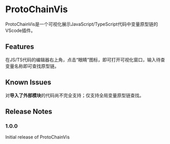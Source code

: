 # ProtoChainVis

ProtoChainVis是一个可视化展示JavaScript/TypeScript代码中变量原型链的VScode插件。

## Features

在JS/TS代码的编辑器右上角，点击“眼睛”图标，即可打开可视化窗口，输入待查变量名称即可查找原型链。

## Known Issues

对**导入了外部模块**的代码尚不完全支持；仅支持全局变量原型链查找。

## Release Notes

### 1.0.0

Initial release of ProtoChainVis